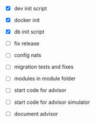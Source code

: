 - [x] dev init script
- [x] docker init
- [x] db init script
- [ ] fix release
- [ ] config nats
- [ ] migration tests and fixes
- [ ] modules in module folder
- [ ] start code for advisor
- [ ] start code for advisor simulator
- [ ] document advisor

